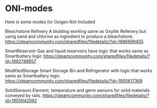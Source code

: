 # ONI-modes
Here is some modes for Oxigen Not Included

Bleachstone Refinery
A biulding working same as Oxylite Refenery but using sand and chlorine as ingredient to produce a bleachstone.
https://steamcommunity.com/sharedfiles/filedetails/?id=1886699455

SmartReservoir
Gas and liquid reservoirs have logic that works same as Smartbattery logic
https://steamcommunity.com/sharedfiles/filedetails/?id=1892748957

ModifiedStorage
Smart Storage Bin and Refrigerator with logic that works same as Smartbattery logic
https://steamcommunity.com/sharedfiles/filedetails/?id=1900617368

SolidSensors
Element, temperature and germ sensors for solid materials conveyed by rails.
https://steamcommunity.com/sharedfiles/filedetails/?id=1905942092
